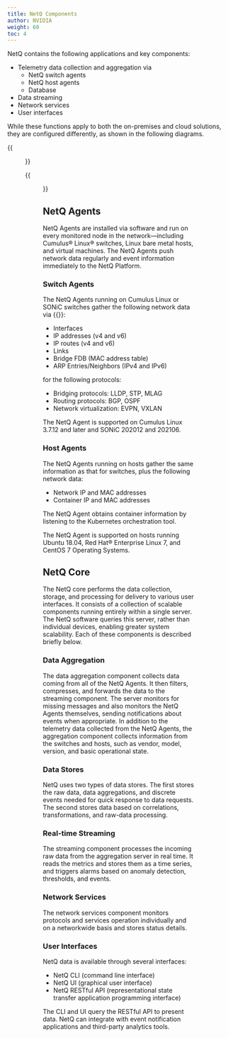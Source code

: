 ```yaml
---
title: NetQ Components
author: NVIDIA
weight: 60
toc: 4
---
```


NetQ contains the following applications and key components:

- Telemetry data collection and aggregation via
  - NetQ switch agents
  - NetQ host agents
  - Database
- Data streaming
- Network services
- User interfaces

While these functions apply to both the on-premises and cloud solutions, they are configured differently, as shown in the following diagrams.

{{<figure src="/images/netq/netq-comps-onpremises-230.png" alt="diagram of NetQ on-premises configuration" width="700">}}

{{<figure src="/images/netq/netq-comps-cloud-230.png" alt="diagram of NetQ cloud configuration" width="450">}}

## NetQ Agents

NetQ Agents are installed via software and run on every monitored node in the network&mdash;including Cumulus® Linux® switches, Linux bare metal hosts, and virtual machines. The NetQ Agents push network data regularly and event information immediately to the NetQ Platform.

### Switch Agents

The NetQ Agents running on Cumulus Linux or SONiC switches gather the following network data via {{<exlink url="https://tools.ietf.org/html/rfc3549" text="Netlink">}}:

  - Interfaces
  - IP addresses (v4 and v6)
  - IP routes (v4 and v6)
  - Links
  - Bridge FDB (MAC address table)
  - ARP Entries/Neighbors (IPv4 and IPv6)

for the following protocols:

  - Bridging protocols: LLDP, STP, MLAG
  - Routing protocols: BGP, OSPF
  - Network virtualization: EVPN, VXLAN

The NetQ Agent is supported on Cumulus Linux 3.7.12 and later and SONiC 202012 and 202106.

### Host Agents

The NetQ Agents running on hosts gather the same information as that for switches, plus the following network data:

  - Network IP and MAC addresses
  - Container IP and MAC addresses

The NetQ Agent obtains container information by listening to the Kubernetes orchestration tool.

The NetQ Agent is supported on hosts running Ubuntu 18.04, Red Hat® Enterprise Linux 7, and CentOS 7 Operating Systems.

## NetQ Core

The NetQ core performs the data collection, storage, and processing for delivery to various user interfaces. It consists of a collection of scalable components running entirely within a single server. The NetQ software queries this server, rather than individual devices, enabling greater system scalability. Each of these components is described briefly below.

### Data Aggregation

The data aggregation component collects data coming from all of the NetQ Agents. It then filters, compresses, and forwards the data to the streaming component. The server monitors for missing messages and also monitors the NetQ Agents themselves, sending notifications about events when appropriate. In addition to the telemetry data collected from the NetQ Agents, the aggregation component collects information from the switches and hosts, such as vendor, model, version, and basic operational state.

### Data Stores

NetQ uses two types of data stores. The first stores the raw data, data aggregations, and discrete events needed for quick response to data requests. The second stores data based on correlations, transformations, and raw-data processing.

<!-- vale off -->
### Real-time Streaming
<!-- vale on -->

The streaming component processes the incoming raw data from the aggregation server in real time. It reads the metrics and stores them as a time series, and triggers alarms based on anomaly detection, thresholds, and events.

### Network Services

The network services component monitors protocols and services operation individually and on a networkwide basis and stores status details.

### User Interfaces

NetQ data is available through several interfaces:

  - NetQ CLI (command line interface)
  - NetQ UI (graphical user interface)
  - NetQ RESTful API (representational state transfer application programming interface)

The CLI and UI query the RESTful API to present data. NetQ can integrate with event notification applications and third-party analytics tools.
